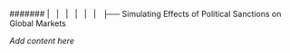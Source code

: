 ####### |   |   |   |   |   |   ├── Simulating Effects of Political Sanctions on Global Markets

*Add content here*